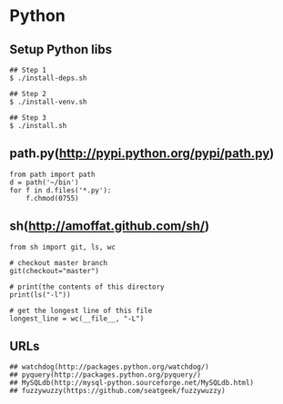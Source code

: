 Python
======

## Setup Python libs

```
## Step 1
$ ./install-deps.sh

## Step 2
$ ./install-venv.sh

## Step 3
$ ./install.sh
```

## path.py(http://pypi.python.org/pypi/path.py)

```
from path import path
d = path('~/bin')
for f in d.files('*.py'):
    f.chmod(0755)
```

## sh(http://amoffat.github.com/sh/)

```
from sh import git, ls, wc

# checkout master branch
git(checkout="master")

# print(the contents of this directory
print(ls("-l"))

# get the longest line of this file
longest_line = wc(__file__, "-L")
```

## URLs

```
## watchdog(http://packages.python.org/watchdog/)
## pyquery(http://packages.python.org/pyquery/)
## MySQLdb(http://mysql-python.sourceforge.net/MySQLdb.html)
## fuzzywuzzy(https://github.com/seatgeek/fuzzywuzzy)
```
